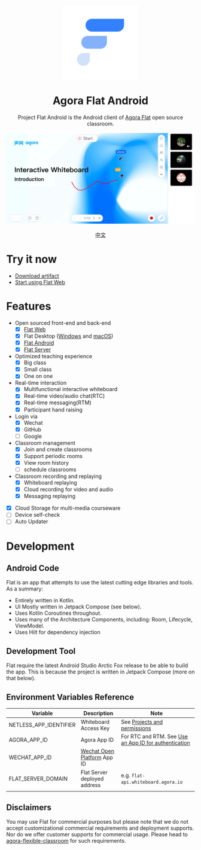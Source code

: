 <div align="center">
    <img width="200" height="200" style="display: block;" src="art/flat-logo.png">
</div>

<!-- 
<div align="center">
    <img alt="GitHub" src="https://img.shields.io/github/license/netless-io/flat?color=9cf&style=flat-square">
</div> 
-->

<div align="center">
    <h1>Agora Flat Android</h1>
    <p>Project Flat Android is the Android client of <a href="https://flat.whiteboard.agora.io/en/">Agora Flat</a> open source classroom.</p>
    <img src="art/flat-showcase.png">
    <p><a href="./README-zh.md">中文</a></p>
</div>


# Try it now

-   [Download artifact][flat-homepage]
-   [Start using Flat Web][flat-web]

# Features
-   Open sourced front-end and back-end
    -   [x] [Flat Web][flat-web]
    -   [x] Flat Desktop ([Windows][flat-homepage] and [macOS][flat-homepage])
    -   [x] [Flat Android][flat-android]
    -   [x] [Flat Server][flat-server]
-   Optimized teaching experience
    -   [x] Big class
    -   [x] Small class
    -   [x] One on one
-   Real-time interaction
    -   [x] Multifunctional interactive whiteboard
    -   [x] Real-time video/audio chat(RTC)
    -   [x] Real-time messaging(RTM)
    -   [x] Participant hand raising
-   Login via
    -   [x] Wechat
    -   [x] GitHub
    -   [ ] Google
-   Classroom management
    -   [x] Join and create classrooms
    -   [x] Support periodic rooms
    -   [x] View room history
    -   [ ] schedule classrooms
-   Classroom recording and replaying
    -   [x] Whiteboard replaying
    -   [x] Cloud recording for video and audio
    -   [x] Messaging replaying
-   [x] Cloud Storage for multi-media courseware
-   [ ] Device self-check
-   [ ] Auto Updater

# Development

## Android Code
Flat is an app that attempts to use the latest cutting edge libraries and tools. As a summary:

* Entirely written in Kotlin.
* UI Mostly written in Jetpack Compose (see below).
* Uses Kotlin Coroutines throughout.
* Uses many of the Architecture Components, including: Room, Lifecycle, ViewModel.
* Uses Hilt for dependency injection

## Development Tool
Flat require the latest Android Studio Arctic Fox release to be able to build the app. This is because the project is written in Jetpack Compose (more on that below).


## Environment Variables Reference

| Variable                             | Description                                              | Note                                                                                |
| ------------------------------------ | -------------------------------------------------------- | ----------------------------------------------------------------------------------- |
| NETLESS_APP_IDENTIFIER               | Whiteboard Access Key                                    | See [Projects and permissions][netless-auth]                                        |
| AGORA_APP_ID                         | Agora App ID                                             | For RTC and RTM. See [Use an App ID for authentication][agora-app-id-auth]          |
| WECHAT_APP_ID                        | [Wechat Open Platform][open-wechat] App ID               |                                                                                     |
| FLAT_SERVER_DOMAIN                   | Flat Server deployed address                             | e.g. `flat-api.whiteboard.agora.io`                                                 |
|                                                                                     |

## Disclaimers
You may use Flat for commercial purposes but please note that we do not accept customizational commercial requirements and deployment supports. Nor do we offer customer supports for commercial usage. Please head to [agora-flexible-classroom](https://www.agora.io/en/products/flexible-classroom) for such requirements.

[flat-homepage]: https://flat.whiteboard.agora.io/en/#download
[flat-web]: https://flat-web.whiteboard.agora.io/
[flat-server]: https://github.com/netless-io/flat-server
[flat-android]: https://github.com/netless-io/flat-android
[flat-storybook]: https://netless-io.github.io/flat/storybook/
[open-wechat]: https://open.weixin.qq.com/
[netless-auth]: https://docs.agora.io/en/whiteboard/generate_whiteboard_token_at_app_server?platform=RESTful
[agora-app-id-auth]: https://docs.agora.io/en/Agora%20Platform/token#a-name--appidause-an-app-id-for-authentication
[cloud-recording]: https://docs.agora.io/en/cloud-recording/cloud_recording_api_rest?platform=RESTful#storageConfig
[cloud-recording-background]: https://docs.agora.io/en/cloud-recording/cloud_recording_layout?platform=RESTful#background
[electron-updater]: https://github.com/electron-userland/electron-builder/tree/master/packages/electron-updater
